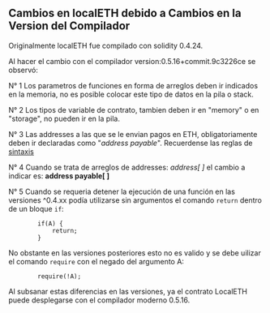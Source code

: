 ## Cambios en localETH debido a Cambios en la Version del Compilador

Originalmente localETH fue compilado con solidity 0.4.24.

Al hacer el cambio con el compilador version:0.5.16+commit.9c3226ce se observó:

N° 1 Los parametros de funciones en forma de arreglos deben ir indicados en la memoria, no es posible colocar este tipo de datos en la pila o stack.

N° 2 Los tipos de variable de contrato, tambien deben ir en "memory" o en "storage", no pueden ir en la pila.

N° 3 Las addresses a las que se le envian pagos en ETH, obligatoriamente deben ir declaradas como "*address payable*". Recuerdense las reglas de [sintaxis](https://help.github.com/en/github/writing-on-github/basic-writing-and-formatting-syntax)

N° 4 Cuando se trata de arreglos de addresses: *address[ ]* el cambio a indicar es: **address payable[ ]**

N° 5 Cuando se requeria detener la ejecución de una función en las versiones ^0.4.xx podía utilizarse sin argumentos el comando `return` dentro de un bloque `if`:

```solidity
        if(A) {
            return;
        }
``` 

No obstante en las versiones posteriores esto no es valido y se debe uilizar el comando `require` con el negado del argumento A:

```solidity
        require(!A);
``` 

Al subsanar estas diferencias en las versiones, ya el contrato LocalETH puede desplegarse con el compilador moderno 0.5.16.